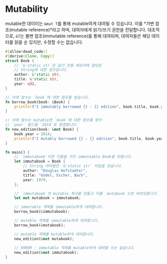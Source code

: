 # Mutability

mutable한 데이터는 `&mut T`를 통해 mutable하게 대여될 수 있습니다. 이를 *가변 참조(mutable reference)*라고 하며, 대여자에게 읽기/쓰기 권한을 전달합니다. 대조적으로, `&T`는 불변 참조(immutable reference)를 통해 대여되며, 대여자들은 해당 데이터를 읽을 순 있지만, 수정할 수는 없습니다.

```rust
#[allow(dead_code)]
#[derive(Clone, Copy)]
struct Book {
    // `&'static str`은 읽기 전용 메모리에 할당된 
    // String에 대한 참조입니다.
    author: &'static str,
    title: &'static str,
    year: u32,
}

// 아래 함수는 `book`에 대한 참조를 받습니다.
fn borrow_book(book: &Book) {
    println!("I immutably borrowed {} - {} edition", book.title, book.year);
}

// 아래 함수는 mutable한 `book`에 대한 참조를 받아
// `year` 필드를 `2014`로 변경합니다.
fn new_edition(book: &mut Book) {
    book.year = 2014;
    println!("I mutably borrowed {} - {} edition", book.title, book.year);
}

fn main() {
    // `immutabook`이란 이름을 가진 immutaable Book을 만듭니다.
    let immutabook = Book {
        // String 리터럴은 `&'static str` 타입을 갖습니다.
        author: "Douglas Hofstadter",
        title: "Gödel, Escher, Bach",
        year: 1979,
    };

    // `immutabook`의 mutable 복사를 만들고 이를 `mutabook`으로 바인딩합니다.
    let mut mutabook = immutabook;

    // immutable 객체를 immutable하게 대여합니다.
    borrow_book(&immutabook);

    // mutable 객체를 immutable하게 대여합니다.
    borrow_book(&mutabook);

    // mutable 객체를 mutable하게 대여합니다.
    new_edition(&mut mutabook);
    
    // ERROR : immutable 객체를 mutable하게 대여할 수는 없습니다.
    new_edition(&mut immutabook);
}
```